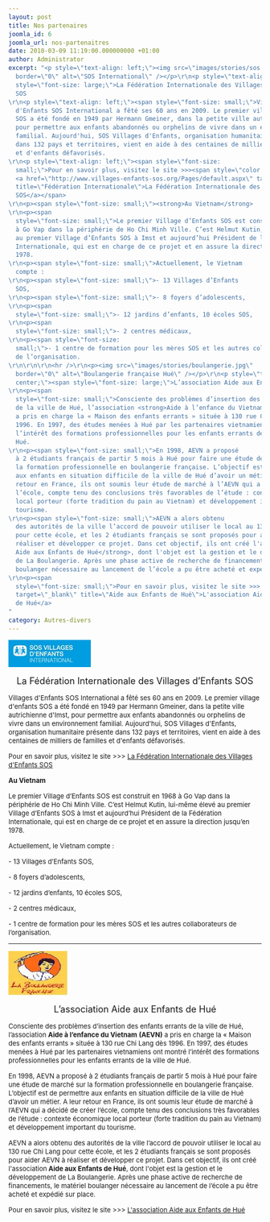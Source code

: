 ```yaml
---
layout: post
title: Nos partenaires
joomla_id: 6
joomla_url: nos-partenaitres
date: 2010-03-09 11:19:00.000000000 +01:00
author: Administrator
excerpt: "<p style=\"text-align: left;\"><img src=\"images/stories/sos international.jpg\"
  border=\"0\" alt=\"SOS International\" /></p>\r\n<p style=\"text-align: center;\"><span
  style=\"font-size: large;\">La Fédération Internationale des Villages d’Enfants
  SOS 
\r\n<p style=\"text-align: left;\"><span style=\"font-size: small;\">Villages
  d'Enfants SOS International a fêté ses 60 ans en 2009. Le premier village d'enfants
  SOS a été fondé en 1949 par Hermann Gmeiner, dans la petite ville autrichienne d'Imst,
  pour permettre aux enfants abandonnés ou orphelins de vivre dans un environnement
  familial. Aujourd'hui, SOS Villages d'Enfants, organisation humanitaire présente
  dans 132 pays et territoires, vient en aide à des centaines de milliers de familles
  et d'enfants défavorisés.
\r\n<p style=\"text-align: left;\"><span style=\"font-size:
  small;\">Pour en savoir plus, visitez le site >>><span style=\"color: #3366ff;\">
  <a href=\"http://www.villages-enfants-sos.org/Pages/default.aspx\" target=\"_blank\"
  title=\"Fédération Internationale\">La Fédération Internationale des Villages d'Enfants
  SOS</a></span>
\r\n<p><span style=\"font-size: small;\"><strong>Au Vietnam</strong>
\r\n<p><span
  style=\"font-size: small;\">Le premier Village d’Enfants SOS est construit en 1968
  à Go Vap dans la périphérie de Ho Chi Minh Ville. C’est Helmut Kutin, lui-même élevé
  au premier Village d’Enfants SOS à Imst et aujourd’hui Président de la Fédération
  Internationale, qui est en charge de ce projet et en assure la direction jusqu’en
  1978.
\r\n<p><span style=\"font-size: small;\">Actuellement, le Vietnam
  compte :
\r\n<p><span style=\"font-size: small;\">- 13 Villages d’Enfants
  SOS,
\r\n<p><span style=\"font-size: small;\">- 8 foyers d’adolescents,
\r\n<p><span
  style=\"font-size: small;\">- 12 jardins d’enfants, 10 écoles SOS,
\r\n<p><span
  style=\"font-size: small;\">- 2 centres médicaux,
\r\n<p><span style=\"font-size:
  small;\">- 1 centre de formation pour les mères SOS et les autres collaborateurs
  de l’organisation.
\r\n\r\n\r\n<hr />\r\n<p><img src=\"images/stories/boulangerie.jpg\"
  border=\"0\" alt=\"Boulangerie française Hué\" /></p>\r\n<p style=\"text-align:
  center;\"><span style=\"font-size: large;\">L’association Aide aux Enfants de Hué
\r\n<p><span
  style=\"font-size: small;\">Consciente des problèmes d’insertion des enfants errants
  de la ville de Hué, l’association <strong>Aide à l’enfance du Vietnam</strong> <strong>(AEVN)</strong>
  a pris en charge la « Maison des enfants errants » située à 130 rue Chi Lang dès
  1996. En 1997, des études menées à Hué par les partenaires vietnamiens ont montré
  l’intérêt des formations professionnelles pour les enfants errants de la ville de
  Hué.
\r\n<p><span style=\"font-size: small;\">En 1998, AEVN a proposé
  à 2 étudiants français de partir 5 mois à Hué pour faire une étude de marché sur
  la formation professionnelle en boulangerie française. L’objectif est de permettre
  aux enfants en situation difficile de la ville de Hué d’avoir un métier. A leur
  retour en France, ils ont soumis leur étude de marché à l’AEVN qui a décidé de créer
  l’école, compte tenu des conclusions très favorables de l’étude : contexte économique
  local porteur (forte tradition du pain au Vietnam) et développement important du
  tourisme.
\r\n<p><span style=\"font-size: small;\">AEVN a alors obtenu
  des autorités de la ville l’accord de pouvoir utiliser le local au 130 rue Chi Lang
  pour cette école, et les 2 étudiants français se sont proposés pour aider AEVN à
  réaliser et développer ce projet. Dans cet objectif, ils ont créé l'association<strong>
  Aide aux Enfants de Hué</strong>, dont l'objet est la gestion et le développement
  de La Boulangerie. Après une phase active de recherche de financements, le matériel
  boulanger nécessaire au lancement de l’école a pu être acheté et expédié sur place.
\r\n<p><span
  style=\"font-size: small;\">Pour en savoir plus, visitez le site >>> <a href=\"http://www.laboulangeriefrancaise.org/\"
  target=\"_blank\" title=\"Aide aux Enfants de Hué\">L'association Aide aux Enfants
  de Hué</a>
"
category: Autres-divers
---
```

<p style="text-align: left;"><img src="/assets/images/stories/sos international.jpg" border="0" alt="SOS International" /></p>
<p style="text-align: center;"><span style="font-size: large;">La Fédération Internationale des Villages d’Enfants SOS 

<p style="text-align: left;"><span style="font-size: small;">Villages d'Enfants SOS International a fêté ses 60 ans en 2009. Le premier village d'enfants SOS a été fondé en 1949 par Hermann Gmeiner, dans la petite ville autrichienne d'Imst, pour permettre aux enfants abandonnés ou orphelins de vivre dans un environnement familial. Aujourd'hui, SOS Villages d'Enfants, organisation humanitaire présente dans 132 pays et territoires, vient en aide à des centaines de milliers de familles et d'enfants défavorisés.

<p style="text-align: left;"><span style="font-size: small;">Pour en savoir plus, visitez le site >>><span style="color: #3366ff;"> <a href="http://www.villages-enfants-sos.org/Pages/default.aspx" target="_blank" title="Fédération Internationale">La Fédération Internationale des Villages d'Enfants SOS</a></span>

<p><span style="font-size: small;"><strong>Au Vietnam</strong>

<p><span style="font-size: small;">Le premier Village d’Enfants SOS est construit en 1968 à Go Vap dans la périphérie de Ho Chi Minh Ville. C’est Helmut Kutin, lui-même élevé au premier Village d’Enfants SOS à Imst et aujourd’hui Président de la Fédération Internationale, qui est en charge de ce projet et en assure la direction jusqu’en 1978.

<p><span style="font-size: small;">Actuellement, le Vietnam compte :

<p><span style="font-size: small;">- 13 Villages d’Enfants SOS,

<p><span style="font-size: small;">- 8 foyers d’adolescents,

<p><span style="font-size: small;">- 12 jardins d’enfants, 10 écoles SOS,

<p><span style="font-size: small;">- 2 centres médicaux,

<p><span style="font-size: small;">- 1 centre de formation pour les mères SOS et les autres collaborateurs de l’organisation.



<hr />
<p><img src="/assets/images/stories/boulangerie.jpg" border="0" alt="Boulangerie française Hué" /></p>
<p style="text-align: center;"><span style="font-size: large;">L’association Aide aux Enfants de Hué

<p><span style="font-size: small;">Consciente des problèmes d’insertion des enfants errants de la ville de Hué, l’association <strong>Aide à l’enfance du Vietnam</strong> <strong>(AEVN)</strong> a pris en charge la « Maison des enfants errants » située à 130 rue Chi Lang dès 1996. En 1997, des études menées à Hué par les partenaires vietnamiens ont montré l’intérêt des formations professionnelles pour les enfants errants de la ville de Hué.

<p><span style="font-size: small;">En 1998, AEVN a proposé à 2 étudiants français de partir 5 mois à Hué pour faire une étude de marché sur la formation professionnelle en boulangerie française. L’objectif est de permettre aux enfants en situation difficile de la ville de Hué d’avoir un métier. A leur retour en France, ils ont soumis leur étude de marché à l’AEVN qui a décidé de créer l’école, compte tenu des conclusions très favorables de l’étude : contexte économique local porteur (forte tradition du pain au Vietnam) et développement important du tourisme.

<p><span style="font-size: small;">AEVN a alors obtenu des autorités de la ville l’accord de pouvoir utiliser le local au 130 rue Chi Lang pour cette école, et les 2 étudiants français se sont proposés pour aider AEVN à réaliser et développer ce projet. Dans cet objectif, ils ont créé l'association<strong> Aide aux Enfants de Hué</strong>, dont l'objet est la gestion et le développement de La Boulangerie. Après une phase active de recherche de financements, le matériel boulanger nécessaire au lancement de l’école a pu être acheté et expédié sur place.

<p><span style="font-size: small;">Pour en savoir plus, visitez le site >>> <a href="http://www.laboulangeriefrancaise.org/" target="_blank" title="Aide aux Enfants de Hué">L'association Aide aux Enfants de Hué</a>

